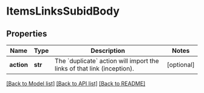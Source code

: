 # ItemsLinksSubidBody

## Properties
Name | Type | Description | Notes
------------ | ------------- | ------------- | -------------
**action** | **str** | The &#x60;duplicate&#x60; action will import the links of that link (inception).  | [optional] 

[[Back to Model list]](../README.md#documentation-for-models) [[Back to API list]](../README.md#documentation-for-api-endpoints) [[Back to README]](../README.md)

